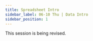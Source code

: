 ```yaml
---
title: Spreadsheet Intro
sidebar_label: 06-10 Thu | Data Intro
sidebar_position: 1
---
```


This session is being revised.